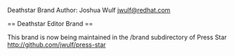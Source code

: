 Deathstar Brand
Author: Joshua Wulf <jwulf@redhat.com>

== Deathstar Editor Brand ==

This brand is now being maintained in the /brand subdirectory of Press Star http://github.com/jwulf/press-star
